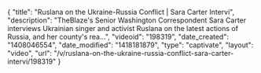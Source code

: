 {
    "title": "Ruslana on the Ukraine-Russia Conflict | Sara Carter Intervi",
    "description": "TheBlaze's Senior Washington Correspondent Sara Carter interviews Ukrainian singer and activist Ruslana on the latest actions of Russia, and her county's rea...",
    "videoid": "198319",
    "date_created": "1408046554",
    "date_modified": "1418181879",
    "type": "captivate",
    "layout": "video",
    "url": "\/v\/ruslana-on-the-ukraine-russia-conflict-sara-carter-intervi\/198319"
}